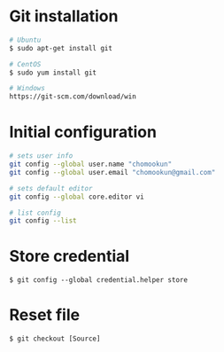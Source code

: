 # Git installation

```bash
# Ubuntu
$ sudo apt-get install git

# CentOS
$ sudo yum install git

# Windows
https://git-scm.com/download/win

```

# Initial configuration
```bash
# sets user info
git config --global user.name "chomookun"
git config --global user.email "chomookun@gmail.com"

# sets default editor
git config --global core.editor vi

# list config
git config --list

```


# Store credential
```shell
$ git config --global credential.helper store
```

# Reset file
```shell
$ git checkout [Source]
```



